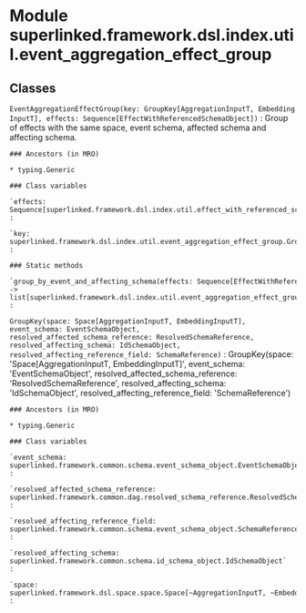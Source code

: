 Module superlinked.framework.dsl.index.util.event_aggregation_effect_group
==========================================================================

Classes
-------

`EventAggregationEffectGroup(key: GroupKey[AggregationInputT, EmbeddingInputT], effects: Sequence[EffectWithReferencedSchemaObject])`
:   Group of effects with the same space, event schema, affected schema and affecting schema.

    ### Ancestors (in MRO)

    * typing.Generic

    ### Class variables

    `effects: Sequence[superlinked.framework.dsl.index.util.effect_with_referenced_schema_object.EffectWithReferencedSchemaObject]`
    :

    `key: superlinked.framework.dsl.index.util.event_aggregation_effect_group.GroupKey[~AggregationInputT, ~EmbeddingInputT]`
    :

    ### Static methods

    `group_by_event_and_affecting_schema(effects: Sequence[EffectWithReferencedSchemaObject[AggregationInputT, EmbeddingInputT]]) ‑> list[superlinked.framework.dsl.index.util.event_aggregation_effect_group.EventAggregationEffectGroup[~AggregationInputT, ~EmbeddingInputT]]`
    :

`GroupKey(space: Space[AggregationInputT, EmbeddingInputT], event_schema: EventSchemaObject, resolved_affected_schema_reference: ResolvedSchemaReference, resolved_affecting_schema: IdSchemaObject, resolved_affecting_reference_field: SchemaReference)`
:   GroupKey(space: 'Space[AggregationInputT, EmbeddingInputT]', event_schema: 'EventSchemaObject', resolved_affected_schema_reference: 'ResolvedSchemaReference', resolved_affecting_schema: 'IdSchemaObject', resolved_affecting_reference_field: 'SchemaReference')

    ### Ancestors (in MRO)

    * typing.Generic

    ### Class variables

    `event_schema: superlinked.framework.common.schema.event_schema_object.EventSchemaObject`
    :

    `resolved_affected_schema_reference: superlinked.framework.common.dag.resolved_schema_reference.ResolvedSchemaReference`
    :

    `resolved_affecting_reference_field: superlinked.framework.common.schema.event_schema_object.SchemaReference`
    :

    `resolved_affecting_schema: superlinked.framework.common.schema.id_schema_object.IdSchemaObject`
    :

    `space: superlinked.framework.dsl.space.space.Space[~AggregationInputT, ~EmbeddingInputT]`
    :